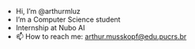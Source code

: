 - Hi, I’m @arthurmluz
- I’m a Computer Science student
- Internship at Nubo AI
- 📫 How to reach me: arthur.musskopf@edu.pucrs.br

<!---
arthurmluz/arthurmluz is a ✨ special ✨ repository because its `README.md` (this file) appears on your GitHub profile.
You can click the Preview link to take a look at your changes.
--->

